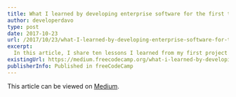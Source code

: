 ```yaml
---
title: What I learned by developing enterprise software for the first time
author: developerdavo
type: post
date: 2017-10-23
url: /2017/10/23/what-I-learned-by-developing-enterprise-software-for-the-first-time/
excerpt: 
  In this article, I share ten lessons I learned from my first project as a self-taught software developer. 
existingUrl: https://medium.freecodecamp.org/what-i-learned-by-developing-enterprise-software-for-the-first-time-d630481ce6eb
publisherInfo: Published in freeCodeCamp
---
```

This article can be viewed on [Medium](https://medium.freecodecamp.org/what-i-learned-by-developing-enterprise-software-for-the-first-time-d630481ce6eb).

